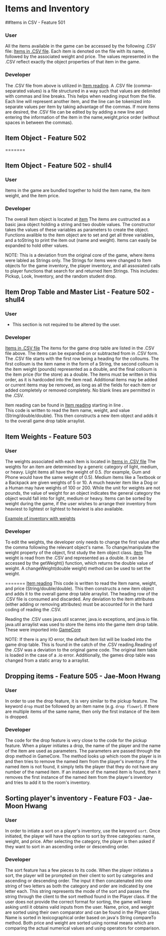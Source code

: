 # Items and Inventory

##Items in CSV - Feature 501
### User
All the items available in the game can be accessed by the following .CSV file:
[Items in .CSV file](./src/items.csv).
Each item is denoted on the file with its name, followed by the associated weight and price. The values represented in the .CSV reflect exactly the object properties of that item in the game. 

### Developer
The .CSV file from above is utilized in 
[Item reading](./src/GameCore.java).
A .CSV file (comma-separated values) is a file structured in a way such that values are delimited with commas and line breaks. This helps when reading input from the file. Each line will represent another item, and the line can be tokenized into separate values per item by taking advantage of the commas. If more items are desired, the .CSV file can be edited by by adding a new line and entering the information of the item in the name,weight,price order (without spaces in between the commas).


## Item Object - Feature 502
=======

## Item Object - Feature 502 - shull4
### User
Items in the game are bundled together to hold the item name, the item weight, and the item price.

### Developer
The overall item object is located at
[item](./src/items.java)
The items are custructed as a basic java object holding a string and two double values.  The constructor takes the values of these variables as parameters to create the object.  Functions avalible to the item object are to set and get all three variables, and a toString to print the item out (name and weight). Items can easily be expanded to hold other values. 

NOTE:  This is a deviation from the original core of the game, where items were labled as Strings only.  The Strings for items were changed to Item objects for the game inventory, the player inventory, and all assosiated calls to player functions that search for and returned Item Strings. This includes:  Pickup, Look, Inventory, and the random student drop.

## Item Drop Table and Master List - Feature 502 - shull4
### User
- This section is not required to be altered by the user.
### Developer
[Items in .CSV file](./src/items.csv)
The items for the game drop table are listed in the .CSV file above.  The items can be expanded on or subtracted from in .CSV form.  The .CSV file starts with the first row being a heading for the colloums.  The first colloum is the item name in the form of a String, the second colloum is the item weight (pounds) represented as a double, and the final colloum is the item price (for the store) as a double. The items must be written in this order, as it is hardcoded into the item read. Additional items may be added or current items may be removed, as long as all the fields for each item or added completely or removed completely. No blank lines are permitted in the .CSV.

Item reading can be found in 
[Item reading](./src/GameCore.java) starting in line .  
This code is written to read the Item name, weight, and value (String/double/double).  This then constructs a new item object and adds it to the overall game drop table arraylist.


## Item Weights - Feature 503
### User
The weights associated with each item is located in
[Items in .CSV file](./src/items.csv)
The weights for an item are determined by a generic category of light, medium, or heavy. Liight items all have the weight of 0.5. (for example, Gum and Phone would have the same weight of 0.5). Medium items like a Textbook or a Backpack are given weights of 5 or 10. A much heavier item like a Dog or a Human may have weights of 100 or 200. While the unit for weights are not pounds, the value of weight for an object indicates the general category the object would fall into for light, medium or heavy. Items can be sorted by weight during the game, if the user wishes to arrange their inventory from heaviest to lightest or lightest to heaviest is also available.

[Example of inventory with weights](./Weights.png)

### Developer
To edit the weights, the developer only needs to change the first value after the comma following the relevant object's name. To change/manipulate the weight property of the object, first study the item object class.
[item](./src/items.java)
The weight is read from the .CSV and represented as a double. It can be accessed by the getWeight() function, which returns the double value of weight. A changeWeight(double weight) method can be used to set the weight.

=======
[Item reading](./src/GameCore.java) 
This code is written to read the Item name, weight, and price (String/double/double).  This then constructs a new item object and adds it to the overall game drop table arraylist.  The heading row of the .CSV file is consumed and discarded. Any deviation to the item attributes (either adding or removing attributes) must be accounted for in the hard coding of reading the .CSV. 

Reading the .CSV uses java.util scanner, java.io exceptions, and java.io file. java.util arraylist was used to store the items into the game item drop table.  These were imported into [GameCore](./src/GameCore.java)

NOTE:  If there is any IO error, the default item list will be loaded into the game drop table. This is found in the catch of the .CSV reading.Reading of the .CSV was a deviation to the original game code.  The original item table is loaded in the case of a .io error. Additionally, the games drop table was changed from a static array to a arraylist. 


## Dropping items - Feature 505 - Jae-Moon Hwang
### User
In order to use the drop feature, it is very similar to the pickup feature. The keyword `drop` must be followed by an item name (e.g. `drop flower`). If there are multiple items of the same name, then only the first instance of the item is dropped.
### Developer
The code for the drop feature is very close to the code for the pickup feature. When a player initiates a drop, the name of the player and the name of the item are used as parameters. The parameters are passed through the drop method in GameCore. The method looks up which room the player is in and then tries to remove the named item from the player's inventory. If the named item is not found, it simply tells the player that they do not have any number of the named item. If an instance of the named item is found, then it removes the first instance of the named item from the player's inventory and tries to add it to the room's inventory.

## Sorting player's inventory - Feature F03 - Jae-Moon Hwang
### User
In order to intiate a sort on a player's inventory, use the keyword `sort`. Once initiated, the player will have the option to sort by three categories: name, weight, and price. After selecting the category, the player is then asked if they want to sort in an ascending order or descending order.
### Developer
The sort feature has a few pieces to its code. When the player initiates a sort, the player will be prompted on their client to sort by categories and ascending or descending order. The input it then concatenated into one string of two letters as both the category and order are indicated by one letter each. This string represents the mode of the sort and passes the string through the client to the sort method found in the Player class. If the user does not provide the correct format for sorting, the game will keep asking until it obtains valid inputs from the user. Name, price, and weight are sorted using their own comparator and can be found in the Player class. Name is sorted in lexicographical order based on java's String compareTo method. Both price and weight are sorted using normal means which are comparing the actual numerical values and using operators for comparison.
